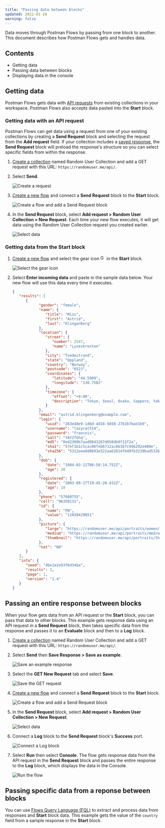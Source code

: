 ```yaml
---
title: "Passing data between blocks"
updated: 2022-01-10
warning: false
---
```


Data moves through Postman Flows by passing from one block to another. This document describes how Postman Flows gets and handles data.

## Contents

* Getting data
* Passing data between blocks
* Displaying data in the console

## Getting data

Postman Flows gets data with [API requests](/docs/getting-started/sending-the-first-request/) from existing collections in your workspace. Postman Flows also accepts data pasted into the **Start** block.

### Getting data with an API request

Postman Flows can get data using a request from one of your existing collections by creating a **Send Request** block and selecting the request from the **Add request** field. If your collection includes a [saved response](/docs/sending-requests/responses/#saving-responses), the **Send Request** block will preload the response's structure so you can select specific fields from within the response.

1. [Create a collection](/docs/getting-started/creating-the-first-collection/) named Random User Collection and add a GET request with this URL: `https://randomuser.me/api/`.

1. Select **Send**.

    ![Create a request](https://assets.postman.com/postman-docs/v10/flow-get-request-v10.jpg)

1. [Create a new flow](/docs/postman-flows/flows-intro/building-your-first-flow/) and connect a **Send Request** block to the **Start** block.

    ![Create a flow and add a Send Request block](https://assets.postman.com/postman-docs/v10/flow-data-send-request-v10.jpg)

1. In the **Send Request** block, select **Add request > Random User Collection > New Request**. Each time your new flow executes, it will get data using the Random User Collection request you created earlier.

    ![Select data](https://assets.postman.com/postman-docs/v10/flow-select-data-v10.jpg)

### Getting data from the Start block

1. [Create a new flow](/docs/postman-flows/flows-intro/building-your-first-flow/) and select the gear icon <img alt="Gear icon" src="https://assets.postman.com/postman-docs/icon-gear-solid-v9.jpg#icon" width="16px"> in the **Start** block.

    ![Select the gear icon](https://assets.postman.com/postman-docs/v10/flow-start-configure-v10.jpg)

1. Select **Enter incoming data** and paste in the sample data below. Your new flow will use this data every time it executes.

   ``` json
   {
      "results": [
         {
               "gender": "female",
               "name": {
                  "title": "Miss",
                  "first": "Astrid",
                  "last": "Klingenberg"
               },
               "location": {
                  "street": {
                     "number": 2547,
                     "name": "Lyseskrenten"
                  },
                  "city": "Tvedestrand",
                  "state": "Oppland",
                  "country": "Norway",
                  "postcode": "6523",
                  "coordinates": {
                     "latitude": "44.5909",
                     "longitude": "130.7502"
                  },
                  "timezone": {
                     "offset": "+9:00",
                     "description": "Tokyo, Seoul, Osaka, Sapporo, Yakutsk"
                  }
               },
               "email": "astrid.klingenberg@example.com",
               "login": {
                  "uuid": "263e48e9-1d6d-4d18-9458-27b1b7bad1b9",
                  "username": "lazycat514",
                  "password": "francois",
                  "salt": "YAY2fGhq",
                  "md5": "0ed2300b7aad0843267d658db0f22f2a",
                  "sha1": "57ef1b1c5cac06feb6712ac863b7c9d6292e400e",
                  "sha256": "5312eee0d8693e522aa62814fb49fb3239bad5326ca0f37011a97704978a4add"
               },
               "dob": {
                  "date": "1984-03-11T08:50:14.752Z",
                  "age": 38
               },
               "registered": {
                  "date": "2003-09-27T19:45:20.432Z",
                  "age": 19
               },
               "phone": "57680755",
               "cell": "96350131",
               "id": {
                  "name": "FN",
                  "value": "11038429851"
               },
               "picture": {
                  "large": "https://randomuser.me/api/portraits/women/68.jpg",
                  "medium": "https://randomuser.me/api/portraits/med/women/68.jpg",
                  "thumbnail": "https://randomuser.me/api/portraits/thumb/women/68.jpg"
               },
               "nat": "NO"
         }
      ],
      "info": {
         "seed": "4be1e2e93f6d34ba",
         "results": 1,
         "page": 1,
         "version": "1.4"
      }
   }
   ```

## Passing an entire response between blocks

When your flow gets data from an API request or the **Start** block, you can pass that data to other blocks. This example gets response data using an API request in a **Send Request** block, then takes specific data from the response and passes it to an **Evaluate** block and then to a **Log** block.

1. [Create a collection](/docs/getting-started/creating-the-first-collection/) named Random User Collection and add a GET request with this URL: `https://randomuser.me/api/`.

1. Select **Send** then **Save Response > Save as example**.

    ![Save an example response](https://assets.postman.com/postman-docs/v10/flow-get-random-user-2-v10.jpg)

1. Select the **GET New Request** tab and select **Save**.

    ![Save the GET request](https://assets.postman.com/postman-docs/v10/flow-save-request-v10.jpg)

1. [Create a new flow](/docs/postman-flows/flows-intro/building-your-first-flow/) and connect a **Send Request** block to the **Start** block.

    ![Create a flow and add a Send Request block](https://assets.postman.com/postman-docs/v10/flow-data-send-request-v10.jpg)

1. In the **Send Request** block, select **Add request > Random User Collection > New Request**.

    ![Select data](https://assets.postman.com/postman-docs/v10/flow-select-data-v10.jpg)

1. Connect a **Log** block to the **Send Request** block's **Success** port.

    ![Connect a Log block](https://assets.postman.com/postman-docs/v10/flow-add-log-block-v10.jpg)

1. Select **Run** then select **Console**. The flow gets response data from the API request in the **Send Request** block and passes the entire response to the **Log** block, which displays the data in the Console.

    ![Run the flow](https://assets.postman.com/postman-docs/v10/flow-run-flow-v10.jpg)

## Passing specific data from a reponse between blocks

You can use [Flows Query Language (FQL)](/docs/postman-flows/flows-query-language/introduction-to-fql/) to extract and process data from responses and **Start** block data. This example gets the value of the `country` field from a sample response in the **Start** block.
